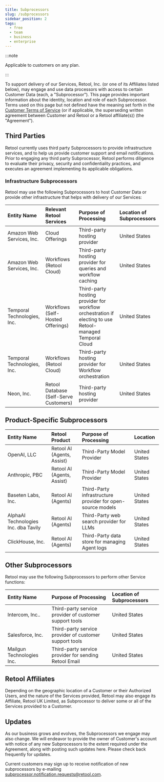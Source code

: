 ```yaml
---
title: Subprocessors
slug: /subprocessors
sidebar_position: 2
tags:
  - free
  - team
  - business
  - enterprise
---
```


:::note

Applicable to customers on any plan.

:::

To support delivery of our Services, Retool, Inc. (or one of its Affiliates listed below), may engage and use data processors with access to certain Customer Data (each, a "Subprocessor"). This page provides important information about the identity, location and role of each Subprocessor. Terms used on this page but not defined have the meaning set forth in the [Customer Terms of Service](https://docs.retool.com/legal/customer-terms-of-service) (or if applicable, the superseding written agreement between Customer and Retool or a Retool affiliate(s)) (the "Agreement").

## Third Parties

Retool currently uses third party Subprocessors to provide infrastructure services, and to help us provide customer support and email notifications. Prior to engaging any third party Subprocessor, Retool performs diligence to evaluate their privacy, security and confidentiality practices, and executes an agreement implementing its applicable obligations.

### Infrastructure Subprocessors

Retool may use the following Subprocessors to host Customer Data or provide other infrastructure that helps with delivery of our Services:

| Entity Name                 | Relevant Retool Services               | Purpose of Processing                                                                                    | Location of Subprocessors |
| :-------------------------- | :------------------------------------- | :------------------------------------------------------------------------------------------------------- | :------------------------ |
| Amazon Web Services, Inc.   | Cloud Offerings                        | Third-party hosting provider                                                                             | United States             |
| Amazon Web Services, Inc.   | Workflows (Retool Cloud)               | Third-party hosting provider for queries and workflow caching                                            | United States             |
| Temporal Technologies, Inc. | Workflows (Self-Hosted Offerings)      | Third-party hosting provider for workflow orchestration if electing to use Retool-managed Temporal Cloud | United States             |
| Temporal Technologies, Inc. | Workflows (Retool Cloud)               | Third-party hosting provider for Workflow orchestration                                                  | United States             |
| Neon, Inc.                  | Retool Database (Self-Serve Customers) | Third-party hosting provider                                                                             | United States             |

## Product-Specific Subprocessors

| Entity Name                          | Retool Product             | Purpose of Processing                                      | Location      |
| :----------------------------------- | :------------------------- | :--------------------------------------------------------- | :------------ |
| OpenAI, LLC                          | Retool AI (Agents, Assist) | Third-Party Model Provider                                 | United States |
| Anthropic, PBC                       | Retool AI (Agents, Assist) | Third-Party Model Provider                                 | United States |
| Baseten Labs, Inc.                   | Retool AI (Agents)         | Third-Party infrastructure provider for open-source models | United States |
| AlphaAI Technologies Inc. dba Tavily | Retool AI (Agents)         | Third-Party web search provider for LLMs                   | United States |
| ClickHouse, Inc.                     | Retool AI (Agents)         | Third-Party data store for managing Agent logs             | United States |

## Other Subprocessors

Retool may use the following Subprocessors to perform other Service functions:

| Entity Name               | Purpose of Processing                                  | Location of Subprocessors |
| :------------------------ | :----------------------------------------------------- | :------------------------ |
| Intercom, Inc..           | Third-party service provider of customer support tools | United States             |
| Salesforce, Inc.          | Third-party service provider of customer support tools | United States             |
| Mailgun Technologies Inc. | Third-party service provider for sending Retool Email  | United States             |

## Retool Affiliates

Depending on the geographic location of a Customer or their Authorized Users, and the nature of the Services provided, Retool may also engage its Affiliate, Retool UK Limited, as Subprocessor to deliver some or all of the Services provided to a Customer.

## Updates

As our business grows and evolves, the Subprocessors we engage may also change. We will endeavor to provide the owner of Customer's account with notice of any new Subprocessors to the extent required under the Agreement, along with posting such updates here. Please check back frequently for updates.

Current customers may sign up to receive notification of new subprocessors by e-mailing subprocessor.notification.requests@retool.com.
